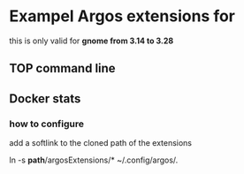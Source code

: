 # Exampel Argos extensions for

this is only valid for **gnome from 3.14 to 3.28**

## TOP command line 

## Docker stats

### how to configure

add a softlink to the cloned path of the extensions

ln -s **path**/argosExtensions/* ~/.config/argos/. 
